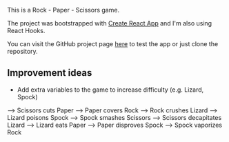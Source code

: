 This is a Rock - Paper - Scissors game.

The project was bootstrapped with [Create React App](https://github.com/facebook/create-react-app) and I'm also using React Hooks.

You can visit the GitHub project page [here](https://ioanacosmina.github.io/rock-paper-scissors/) to test the app or just clone the repository.

## Improvement ideas
- Add extra variables to the game to increase difficulty (e.g. Lizard, Spock)

--> Scissors cuts Paper
--> Paper covers Rock
--> Rock crushes Lizard
--> Lizard poisons Spock
--> Spock smashes Scissors
--> Scissors decapitates Lizard
--> Lizard eats Paper
--> Paper disproves Spock
--> Spock vaporizes Rock
